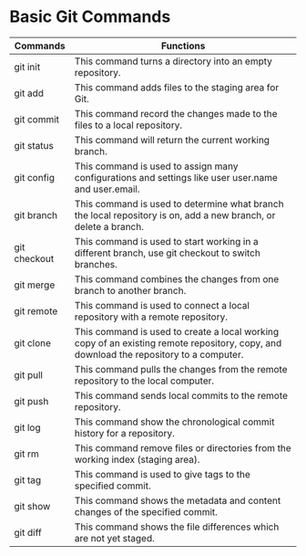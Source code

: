 # Basic Git Commands
|Commands|Functions|
|--------|---------|
|git init|This command turns a directory into an empty repository.|
|git add|This command adds files to the staging area for Git.|
|git commit|This command record the changes made to the files to a local repository.|
|git status|This command will return the current working branch.|
|git config|This command is used to assign many configurations and settings like user user.name and user.email.|
|git branch|This command is used to determine what branch the local repository is on, add a new branch, or delete a branch.|
|git checkout|This command is used to start working in a different branch, use git checkout to switch branches.|
|git merge|This command combines the changes from one branch to another branch.|
|git remote|This command is used to connect a local repository with a remote repository.|
|git clone|This command is used to create a local working copy of an existing remote repository, copy, and download the repository to a computer.|
|git pull|This command pulls the changes from the remote repository to the local computer.|
|git push|This command sends local commits to the remote repository.|
|git log|This command show the chronological commit history for a repository.|
|git rm|This command remove files or directories from the working index (staging area).|
|git tag|This command is used to give tags to the specified commit.|
|git show|This command shows the metadata and content changes of the specified commit.|
|git diff|This command shows the file differences which are not yet staged.|